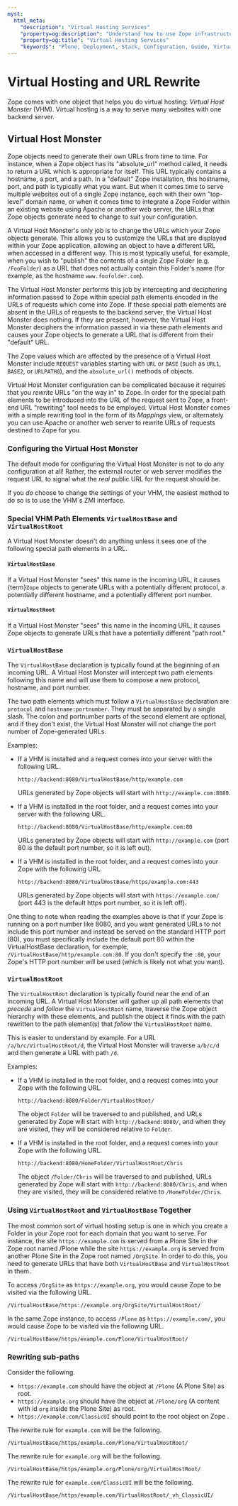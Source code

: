 ```yaml
---
myst:
  html_meta:
    "description": "Virtual Hosting Services"
    "property=og:description": "Understand how to use Zope infrastructure to rewrite URLs in run time."
    "property=og:title": "Virtual Hosting Services"
    "keywords": "Plone, Deployment, Stack, Configuration, Guide, Virtual Host Monster, VHM"
---
```


# Virtual Hosting and URL Rewrite

Zope comes with one object that helps you do virtual hosting: *Virtual Host Monster* (VHM). Virtual hosting is a way to serve many websites with one backend server.

## Virtual Host Monster

Zope objects need to generate their own URLs from time to time. For instance, when a Zope object has its "absolute_url" method called, it needs to return a URL which is appropriate for itself. This URL typically contains a hostname, a port, and a path. In a "default" Zope installation, this hostname, port, and path is typically what you want. But when it comes time to serve multiple websites out of a single Zope instance, each with their own "top-level" domain name, or when it comes time to integrate a Zope Folder within an existing website using Apache or another web server, the URLs that Zope objects generate need to change to suit your configuration.

A Virtual Host Monster's only job is to change the URLs which your Zope objects generate. This allows you to customize the URLs that are displayed within your Zope application, allowing an object to have a different URL when accessed in a different way. This is most typically useful, for example, when you wish to "publish" the contents of a single Zope Folder (e.g. `/FooFolder`) as a URL that does not actually contain this Folder's name (for example, as the hostname `www.foofolder.com`).

The Virtual Host Monster performs this job by intercepting and deciphering information passed to Zope within special path elements encoded in the URLs of requests which come into Zope. If these special path elements are absent in the URLs of requests to the backend server, the Virtual Host Monster does nothing. If they are present, however, the Virtual Host Monster deciphers the information passed in via these path elements and causes your Zope objects to generate a URL that is different from their "default" URL.

The Zope values which are affected by the presence of a Virtual Host Monster include `REQUEST` variables starting with `URL` or `BASE` (such as `URL1`, `BASE2`, or `URLPATH0`), and the `absolute_url()` methods of objects.

Virtual Host Monster configuration can be complicated because it requires that you *rewrite* URLs "on the way in" to Zope. In order for the special path elements to be introduced into the URL of the request sent to Zope, a front-end URL "rewriting" tool needs to be employed. Virtual Host Monster comes with a simple rewriting tool in the form of its *Mappings* view, or alternately you can use Apache or another web server to rewrite URLs of requests destined to Zope for you.


### Configuring the Virtual Host Monster

The default mode for configuring the Virtual Host Monster is not to do any configuration at all! Rather, the external router or web server modifies the request URL to signal what the *real* public URL for the request should be.

If you *do* choose to change the settings of your VHM, the easiest method to do so is to use the VHM`s ZMI interface.

### Special VHM Path Elements `VirtualHostBase` and `VirtualHostRoot`

A Virtual Host Monster doesn't do anything unless it sees one of the following special path elements in a URL.

#### `VirtualHostBase`

If a Virtual Host Monster "sees" this name in the incoming URL, it causes {term}`Zope` objects to generate URLs with a potentially different protocol, a potentially different hostname, and a potentially different port number.

#### `VirtualHostRoot`

If a Virtual Host Monster "sees" this name in the incoming URL, it causes Zope objects to generate URLs that have a potentially different "path root."

### `VirtualHostBase`

The `VirtualHostBase` declaration is typically found at the beginning of an incoming URL. A Virtual Host Monster will intercept two path elements following this name and will use them to compose a new protocol, hostname, and port number.

The two path elements which must follow a `VirtualHostBase` declaration are `protocol` and `hostname:portnumber`. They must be separated by a single slash. The colon and portnumber parts of the second element are optional, and if they don't exist, the Virtual Host Monster will not change the port number of Zope-generated URLs.

Examples:

-   If a VHM is installed and a request comes into your server with the following URL.

    `http://backend:8080/VirtualHostBase/http/example.com`

    URLs generated by Zope objects will start with `http://example.com:8080`.

-   If a VHM is installed in the root folder, and a request comes into your server with the following URL.

    `http://backend:8080/VirtualHostBase/http/example.com:80`

    URLs generated by Zope objects will start with `http://example.com` (port 80 is the default port number, so it is left out).

-   If a VHM is installed in the root folder, and a request comes into your Zope with the following URL.

    `http://backend:8080/VirtualHostBase/https/example.com:443`

    URLs generated by Zope objects will start with `https://example.com/` (port 443 is the default https port number, so it is left off).

One thing to note when reading the examples above is that if your Zope is running on a port number like 8080, and you want generated URLs to not include this port number and instead be served on the standard HTTP port (80), you must specifically include the default port 80 within the VirtualHostBase declaration, for exemple, `/VirtualHostBase/http/example.com:80`. If you don't specify the `:80`, your Zope's HTTP port number will be used (which is likely not what you want).

### `VirtualHostRoot`

The `VirtualHostRoot` declaration is typically found near the end of an incoming URL. A Virtual Host Monster will gather up all path elements that *precede* and *follow* the `VirtualHostRoot` name, traverse the Zope object hierarchy with these elements, and publish the object it finds with the path rewritten to the path element(s) that *follow* the `VirtualHostRoot` name.

This is easier to understand by example. For a URL `/a/b/c/VirtualHostRoot/d`, the Virtual Host Monster will traverse `a/b/c/d` and then generate a URL with path `/d`.

Examples:

-   If a VHM is installed in the root folder, and a request comes into your Zope with the following URL.

    `http://backend:8080/Folder/VirtualHostRoot/`

    The object `Folder` will be traversed to and published, and URLs generated by Zope will start with `http://backend:8080/`, and when they are visited, they will be considered relative to `Folder`.

-   If a VHM is installed in the root folder, and a request comes into your Zope with the following URL.

    `http://backend:8080/HomeFolder/VirtualHostRoot/Chris`

    The object `/Folder/Chris` will be traversed to and published, URLs generated by Zope will start with `http://backend:8080/Chris`, and when they are visited, they will be considered relative to `/HomeFolder/Chris`.

### Using `VirtualHostRoot` and `VirtualHostBase` Together

The most common sort of virtual hosting setup is one in which you create a Folder in your Zope root for each domain that you want to serve. For instance, the site `https://example.com` is served from a Plone Site in the Zope root named /Plone while the site `https://example.org` is served from another Plone Site in the Zope root named `/OrgSite`. In order to do this, you need to generate URLs that have both `VirtualHostBase` and `VirtualHostRoot` in them.

To access `/OrgSite` as `https://example.org`, you would cause Zope to be visited via the following URL.

`/VirtualHostBase/https://example.org/OrgSite/VirtualHostRoot/`

In the same Zope instance, to access `/Plone` as `https://example.com/`, you would cause Zope to be visited via the following URL.

`/VirtualHostBase/https/example.com/Plone/VirtualHostRoot/`

### Rewriting sub-paths

Consider the following.

-   `https://example.com` should have the object at `/Plone` (A Plone Site) as root.
-   `https://example.org` should have the object at `/Plone/org` (A content with id `org` inside the Plone Site) as root.
-   `https://example.com/ClassicUI` should point to the root object on Zope .

The rewrite rule for `example.com` will be the following.

`/VirtualHostBase/https/example.com/Plone/VirtualHostRoot/`

The rewrite rule for `example.org` will be the following.

`/VirtualHostBase/https/example.org/Plone/org/VirtualHostRoot/`

The rewrite rule for `example.com/ClassicUI` will be the following.

`/VirtualHostBase/https/example.com/VirtualHostRoot/_vh_ClassicUI/`
